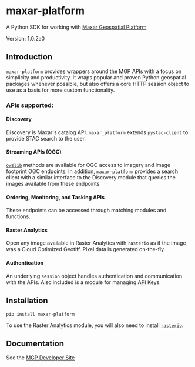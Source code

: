 # maxar-platform

A Python SDK for working with [Maxar Geospatial Platform](https://pro.maxar.com/)

Version: 1.0.2a0

## Introduction

`maxar-platform` provides wrappers around the MGP APIs with a focus on simplicity and productivity. It wraps popular and proven Python geospatial packages whenever possible, but also offers a core HTTP session object to use as a basis for more custom functionality.

### APIs supported:

#### Discovery

Discovery is Maxar's catalog API. `maxar_platform` extends `pystac-client` to provide STAC search to the user.

#### Streaming APIs (OGC)

[`owslib`](https://owslib.readthedocs.io/en/latest/) methods are available for OGC access to imagery and image footprint OGC endpoints. In addition, `maxar-platform` provides a search client with a similar interface to the Discovery module that queries the images available from these endpoints

#### Ordering, Monitoring, and Tasking APIs

These endpoints can be accessed through matching modules and functions.

#### Raster Analytics

Open any image available in Raster Analytics with `rasterio` as if the image was a Cloud Optimized Geotiff. Pixel data is generated on-the-fly.

#### Authentication

An underlying `session` object handles authentication and communication with the APIs. Also included is a module for managing API Keys.

## Installation

`pip install maxar-platform`

To use the Raster Analytics module, you will also need to install [`rasterio`](https://rasterio.readthedocs.io/en/stable/).

## Documentation

See the [MGP Developer Site](https://developers.maxar.com/docs/developer-tools/python-sdk)
